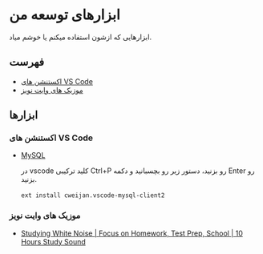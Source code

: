 # ابزارهای توسعه من

ابزارهایی که ازشون استفاده میکنم یا خوشم میاد.

## فهرست

- [اکستنشن های VS Code](#اکستنشن-های-vs-code)
- [موزیک های وایت نویز](#موزیک-های-وایت-نویز)

## ابزارها

### اکستنشن های VS Code

- [MySQL](https://marketplace.visualstudio.com/items?itemName=cweijan.vscode-mysql-client2)

  در vscode کلید ترکیبی Ctrl+P رو بزنید، دستور زیر رو بچسبانید و دکمه Enter رو بزنید.

  ‍‍‍```ext install cweijan.vscode-mysql-client2```

### موزیک های وایت نویز

- [Studying White Noise | Focus on Homework, Test Prep, School | 10 Hours Study Sound](https://www.youtube.com/watch?v=yLOM8R6lbzg)
